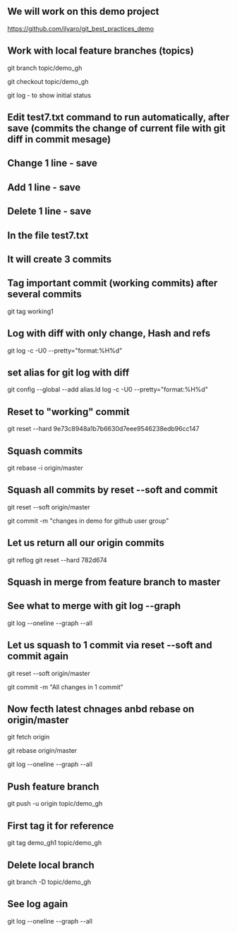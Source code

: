 ## We will work on this demo project
 
https://github.com/ilyaro/git_best_practices_demo

## Work with local feature branches (topics)
git branch topic/demo_gh

git checkout topic/demo_gh 

git log  - to show initial status

## Edit test7.txt command to run automatically, after save (commits the change of current file with git diff in commit mesage)
## Change 1 line - save
## Add 1 line - save
## Delete 1 line - save
## In the file test7.txt
## It will create 3 commits

## Tag important commit (working commits) after several commits
git tag working1 

## Log with diff with only change, Hash and refs 
git log -c -U0 --pretty="format:%H%d"

## set alias for git log with diff
git config --global --add alias.ld log -c -U0 --pretty="format:%H%d"

## Reset to "working" commit
git reset --hard 9e73c8948a1b7b6630d7eee9546238edb96cc147

## Squash commits
git rebase -i origin/master

## Squash all commits by reset --soft and commit
git reset --soft origin/master

git commit -m "changes in demo for github user group"

## Let us return all our origin commits 
git reflog
git reset --hard 782d674

## Squash in merge from feature branch to master
## See what to merge with git log --graph
git log --oneline --graph --all

## Let us squash to 1 commit via reset --soft and commit again
git reset --soft origin/master

git commit -m "All changes in 1 commit"

## Now fecth latest chnages anbd rebase on origin/master
git fetch origin

git rebase origin/master

git log --oneline --graph --all

## Push feature branch
git push -u origin topic/demo_gh

## First tag it for reference
git tag demo_gh1 topic/demo_gh

## Delete local branch 
git branch -D topic/demo_gh

## See log again
git log --oneline --graph --all

